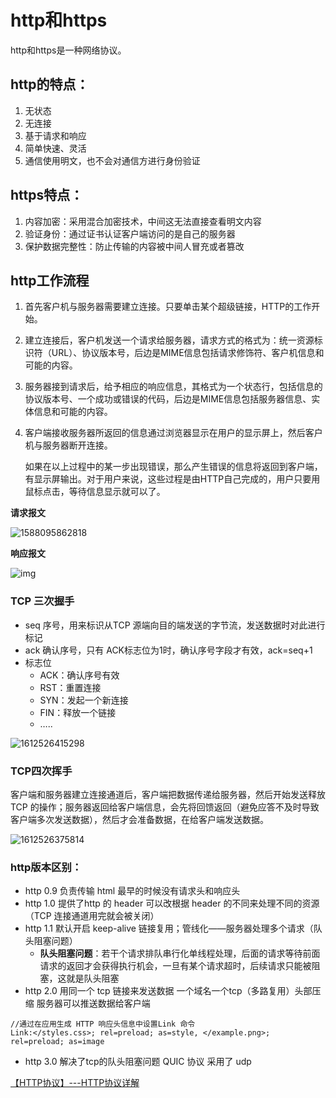 # http和https

http和https是一种网络协议。

## http的特点：

1. 无状态
2. 无连接
3. 基于请求和响应
4. 简单快速、灵活
5. 通信使用明文，也不会对通信方进行身份验证

## https特点：

1. 内容加密：采用混合加密技术，中间这无法直接查看明文内容
2. 验证身份：通过证书认证客户端访问的是自己的服务器
3. 保护数据完整性：防止传输的内容被中间人冒充或者篡改

## http工作流程

1. 首先客户机与服务器需要建立连接。只要单击某个超级链接，HTTP的工作开始。

2. 建立连接后，客户机发送一个请求给服务器，请求方式的格式为：统一资源标识符（URL）、协议版本号，后边是MIME信息包括请求修饰符、客户机信息和可能的内容。

3. 服务器接到请求后，给予相应的响应信息，其格式为一个状态行，包括信息的协议版本号、一个成功或错误的代码，后边是MIME信息包括服务器信息、实体信息和可能的内容。

4. 客户端接收服务器所返回的信息通过浏览器显示在用户的显示屏上，然后客户机与服务器断开连接。

   ​		如果在以上过程中的某一步出现错误，那么产生错误的信息将返回到客户端，有显示屏输出。对于用户来说，这些过程是由HTTP自己完成的，用户只要用鼠标点击，等待信息显示就可以了。

**请求报文**

![1588095862818](http和https/1588095862818.png)

**响应报文**

![img](http和https/1090617-20180225211855634-541362260.png)



### TCP 三次握手

- seq 序号，用来标识从TCP 源端向目的端发送的字节流，发送数据时对此进行标记
- ack 确认序号，只有 ACK标志位为1时，确认序号字段才有效，ack=seq+1
- 标志位
	- ACK：确认序号有效
	- RST：重置连接
	- SYN：发起一个新连接
	- FIN：释放一个链接
	- …..

![1612526415298](../%E7%AC%94%E8%AE%B0/%E6%B5%8F%E8%A7%88%E5%99%A8%E6%B8%B2%E6%9F%93%E5%8E%9F%E7%90%86/1612526415298.png)



### TCP四次挥手

客户端和服务器建立连接通道后，客户端把数据传递给服务器，然后开始发送释放 TCP 的操作；服务器返回给客户端信息，会先将回馈返回（避免应答不及时导致客户端多次发送数据），然后才会准备数据，在给客户端发送数据。

![1612526375814](../%E7%AC%94%E8%AE%B0/%E6%B5%8F%E8%A7%88%E5%99%A8%E6%B8%B2%E6%9F%93%E5%8E%9F%E7%90%86/1612526375814.png)



### http版本区别：

- http 0.9 负责传输 html 最早的时候没有请求头和响应头
- http 1.0 提供了http 的 header 可以改根据 header 的不同来处理不同的资源（TCP 连接通道用完就会被关闭）
- http 1.1 默认开启 keep-alive 链接复用；管线化——服务器处理多个请求（队头阻塞问题）
	- **队头阻塞问题**：若干个请求排队串行化单线程处理，后面的请求等待前面请求的返回才会获得执行机会，一旦有某个请求超时，后续请求只能被阻塞，这就是队头阻塞
- http 2.0 用同一个 tcp 链接来发送数据 一个域名一个tcp（多路复用）头部压缩 服务器可以推送数据给客户端

```
//通过在应用生成 HTTP 响应头信息中设置Link 命令
Link:</styles.css>; rel=preload; as=style, </example.png>; rel=preload; as=image
```

- http 3.0 解决了tcp的队头阻塞问题 QUIC 协议 采用了 udp





[【HTTP协议】---HTTP协议详解](https://www.cnblogs.com/qdhxhz/p/8468913.html)